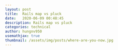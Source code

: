 ```yaml
---
layout: post
title:  Rails map vs pluck
date:   2020-06-09 00:48:45
description: Rails map vs pluck
categories: technical
author: hungnv950
usemathjax: true
thumbnail: /assets/img/posts/where-are-you-now.jpg
---
```

